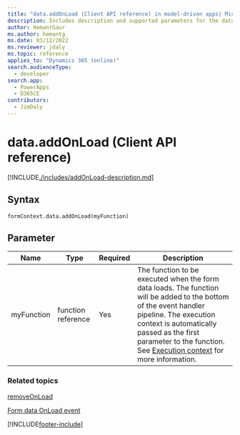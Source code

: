 ```yaml
---
title: "data.addOnLoad (Client API reference) in model-driven apps| MicrosoftDocs"
description: Includes description and supported parameters for the data.addOnLoad method.
author: HemantGaur
ms.author: hemantg
ms.date: 03/12/2022
ms.reviewer: jdaly
ms.topic: reference
applies_to: "Dynamics 365 (online)"
search.audienceType: 
  - developer
search.app: 
  - PowerApps
  - D365CE
contributors:
  - JimDaly
---
```

# data.addOnLoad (Client API reference)



[!INCLUDE[./includes/addOnLoad-description.md](./includes/addOnLoad-description.md)]

## Syntax

`formContext.data.addOnLoad(myFunction)`

## Parameter

|Name|Type|Required|Description|
|--|--|--|--|
|myFunction|function reference|Yes|The function to be executed when the form data loads. The function will be added to the bottom of the event handler pipeline. The execution context is automatically passed as the first parameter to the function. See [Execution context](../../clientapi-execution-context.md) for more information.

### Related topics

[removeOnLoad](removeOnLoad.md)

[Form data OnLoad event](../events/form-data-onload.md)



[!INCLUDE[footer-include](../../../../../includes/footer-banner.md)]